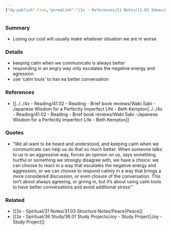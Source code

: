 ```yaml
---
{"dg-publish":true,"permalink":"/1x - References/11 Notes/11.03 Ideas/Always be calm in arguments or disagreements/","title":"Always be calm in arguments or disagreements","noteIcon":""}
---
```



### Summary
- Losing our cool will usually make whatever situation we are in worse

### Details
- keeping calm when we communicate is always better
- responding in an angry way only escalates the negative energy and agression
- use 'calm tools' to hav ea better conversation

### References
- [[../../4x - Reading/41.02 - Reading - Brief book reviews/Wabi Sabi -Japanese Wisdom for a Perfectly Imperfect Life - Beth Kempton\|../../4x - Reading/41.02 - Reading - Brief book reviews/Wabi Sabi -Japanese Wisdom for a Perfectly Imperfect Life - Beth Kempton]]

### Quotes
- "We all want to be heard and understood, and keeping calm when we communicate can help us do that so much better. When someone talks to us in an aggressive way, forces an opinion on us, says something hurtful or something we strongly disagree with, we have a choice: we can choose to react in a way that escalates the negative energy and aggression, or we can choose to respond calmly in a way that brings a more considered discussion, or even closure of the conversation. This isn’t about always agreeing, or giving in, but it’s about using calm tools to have better conversations and avoid additional stress''


### Related
- [[3x - Spiritual/31 Notes/31.03 Structure Notes/Peace\|Peace]]
- [[3x - Spiritual/36 Study/36.01 Study Projects/Joy - Study Project\|Joy - Study Project]]
